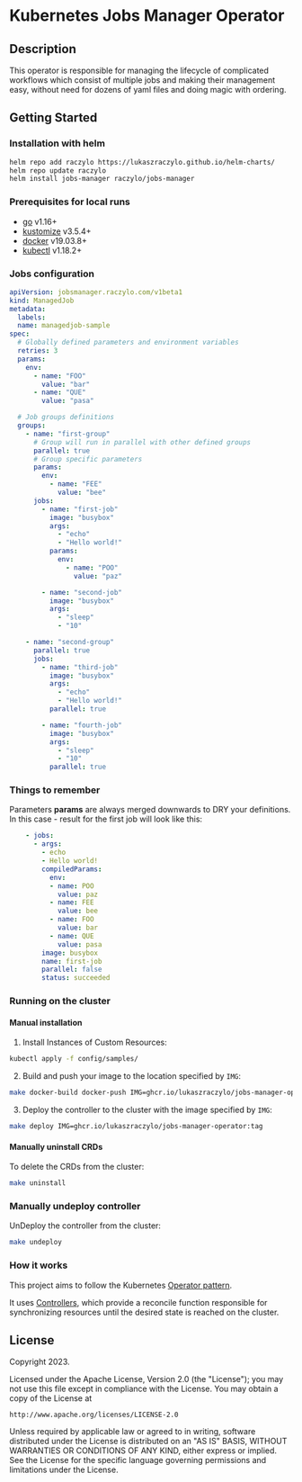 # Kubernetes Jobs Manager Operator

## Description
This operator is responsible for managing the lifecycle of complicated workflows which consist of multiple jobs and making their management easy, without need for dozens of yaml files and doing magic with ordering.

## Getting Started

### Installation with helm

```sh
helm repo add raczylo https://lukaszraczylo.github.io/helm-charts/
helm repo update raczylo
helm install jobs-manager raczylo/jobs-manager
```

### Prerequisites for local runs
- [go](https://golang.org/dl/) v1.16+
- [kustomize](https://sigs.k8s.io/kustomize/docs/INSTALL.md) v3.5.4+
- [docker](https://docs.docker.com/install/) v19.03.8+
- [kubectl](https://kubernetes.io/docs/tasks/tools/install-kubectl/) v1.18.2+

### Jobs configuration

```yaml
apiVersion: jobsmanager.raczylo.com/v1beta1
kind: ManagedJob
metadata:
  labels:
  name: managedjob-sample
spec:
  # Globally defined parameters and environment variables
  retries: 3
  params:
    env:
      - name: "FOO"
        value: "bar"
      - name: "QUE"
        value: "pasa"

  # Job groups definitions
  groups:
    - name: "first-group"
      # Group will run in parallel with other defined groups
      parallel: true
      # Group specific parameters
      params:
        env:
          - name: "FEE"
            value: "bee"
      jobs:
        - name: "first-job"
          image: "busybox"
          args:
            - "echo"
            - "Hello world!"
          params:
            env:
              - name: "POO"
                value: "paz"

        - name: "second-job"
          image: "busybox"
          args:
            - "sleep"
            - "10"

    - name: "second-group"
      parallel: true
      jobs:
        - name: "third-job"
          image: "busybox"
          args:
            - "echo"
            - "Hello world!"
          parallel: true

        - name: "fourth-job"
          image: "busybox"
          args:
            - "sleep"
            - "10"
          parallel: true
```

### Things to remember

Parameters **params** are always merged downwards to DRY your definitions.
In this case - result for the first job will look like this:

```yaml
    - jobs:
      - args:
        - echo
        - Hello world!
        compiledParams:
          env:
          - name: POO
            value: paz
          - name: FEE
            value: bee
          - name: FOO
            value: bar
          - name: QUE
            value: pasa
        image: busybox
        name: first-job
        parallel: false
        status: succeeded
```

### Running on the cluster

#### Manual installation
1. Install Instances of Custom Resources:

```sh
kubectl apply -f config/samples/
```

2. Build and push your image to the location specified by `IMG`:

```sh
make docker-build docker-push IMG=ghcr.io/lukaszraczylo/jobs-manager-operator:tag
```

3. Deploy the controller to the cluster with the image specified by `IMG`:

```sh
make deploy IMG=ghcr.io/lukaszraczylo/jobs-manager-operator:tag
```

#### Manually uninstall CRDs
To delete the CRDs from the cluster:

```sh
make uninstall
```

### Manually undeploy controller
UnDeploy the controller from the cluster:

```sh
make undeploy
```


### How it works
This project aims to follow the Kubernetes [Operator pattern](https://kubernetes.io/docs/concepts/extend-kubernetes/operator/).

It uses [Controllers](https://kubernetes.io/docs/concepts/architecture/controller/),
which provide a reconcile function responsible for synchronizing resources until the desired state is reached on the cluster.

## License

Copyright 2023.

Licensed under the Apache License, Version 2.0 (the "License");
you may not use this file except in compliance with the License.
You may obtain a copy of the License at

    http://www.apache.org/licenses/LICENSE-2.0

Unless required by applicable law or agreed to in writing, software
distributed under the License is distributed on an "AS IS" BASIS,
WITHOUT WARRANTIES OR CONDITIONS OF ANY KIND, either express or implied.
See the License for the specific language governing permissions and
limitations under the License.


